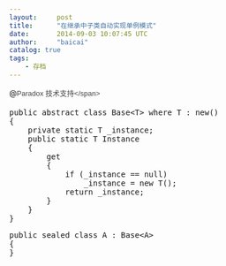 ```yaml
---
layout:     post
title:      "在继承中子类自动实现单例模式"
date:       2014-09-03 10:07:45 UTC
author:     "baicai"
catalog: true
tags:
    - 存档
---
```


<p>
	@<span style="color: rgb(68, 68, 68); font-family: Consolas, 'Microsoft Yahei', Verdana, Arial, Helvetica, sans-serif; font-size: 13px; line-height: 24px;">Paradox 技术支持&lt;/span>
</p>

<pre class="brush:csharp;">public abstract class Base&lt;T&gt; where T : new()
{
	private static T _instance;
	public static T Instance
	{
		get
		{
			if (_instance == null)
				_instance = new T();
			return _instance;
		}
	}
}<br></pre>

<pre class="brush:csharp;">public sealed class A : Base&lt;A&gt;
{
}</pre>

<p>
	&nbsp;
</p>